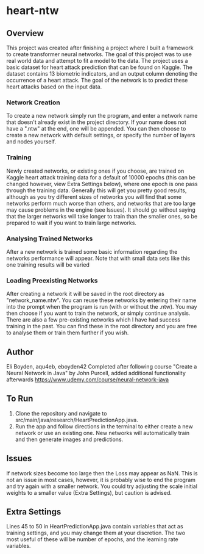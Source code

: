 # heart-ntw

## Overview
This project was created after finishing a project where I built a framework to create transformer neural networks.
The goal of this project was to use real world data and attempt to fit a model to the data. The project uses a basic
dataset for heart attack prediction that can be found on Kaggle. The dataset contains 13 biometric indicators, and
an output column denoting the occurrence of a heart attack. The goal of the network is to predict these heart attacks
based on the input data.

### Network Creation
To create a new network simply run the program, and enter a network name that doesn't already exist in the project directory.
If your name does not have a ".ntw" at the end, one will be appended. You can then choose to create a new network with
default settings, or specify the number of layers and nodes yourself.

### Training
Newly created networks, or existing ones if you choose, are trained on Kaggle heart attack training data for a default of 10000 epochs
(this can be changed however, view Extra Settings below), where one epoch is one pass through the training data. Generally
this will get you pretty good results, although as you try different sizes of networks you will find that some
networks perform much worse than others, and networks that are too large may cause problems in the engine (see Issues). It
should go without saying that the larger networks will take longer to train than the smaller ones, so be prepared to wait
if you want to train large networks.

### Analysing Trained Networks
After a new network is trained some basic information regarding the networks performance will appear. Note that with
small data sets like this one training results will be varied

### Loading Preexisting Networks
After creating a network it will be saved in the root directory as "network_name.ntw". You can reuse these networks
by entering their name into the prompt when the program is run (with or without the .ntw). You may then choose if you want
to train the network, or simply continue analysis. There are also a few pre-existing networks which I have had success
training in the past. You can find these in the root directory and you are free to analyse them or train them further
if you wish.

## Author
Eli Boyden, aqu4eb, eboyden42
Completed after following course "Create a Neural Network in Java" by John Purcell, added additional functionality afterwards
https://www.udemy.com/course/neural-network-java

## To Run

1) Clone the repository and navigate to src/main/java/research/HeartPredictionApp.java.
2) Run the app and follow directions in the terminal to either create a new network or use an existing one. New networks
   will automatically train and then generate images and predictions.

## Issues

If network sizes become too large then the Loss may appear as NaN. This is not an issue in most cases, however,
it is probably wise to end the program and try again with a smaller network. You could try adjusting the scale initial weights
to a smaller value (Extra Settings), but caution is advised.

## Extra Settings

Lines 45 to 50 in HeartPredictionApp.java contain variables that act as training settings, and you may change them at your discretion.
The two most useful of these will be number of epochs, and the learning rate variables.